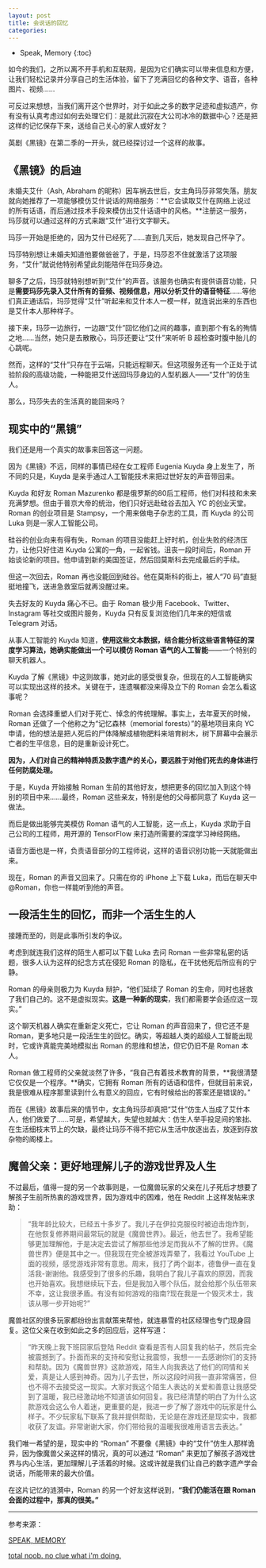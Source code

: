 ```yaml
---
layout: post
title: 会说话的回忆
categories: 
---
```


* Speak, Memory
{:toc}

如今的我们，之所以离不开手机和互联网，是因为它们确实可以带来信息和方便，让我们轻松记录并分享自己的生活体验，留下了充满回忆的各种文字、语音，各种图片、视频……

可反过来想想，当我们离开这个世界时，对于如此之多的数字足迹和虚拟遗产，你有没有认真考虑过如何去处理它们：是就此沉寂在大公司冰冷的数据中心？还是把这样的记忆保存下来，送给自己关心的家人或好友？

英剧《黑镜》在第二季的一开头，就已经探讨过一个这样的故事。

## 《黑镜》的启迪

未婚夫艾什（Ash, Abraham 的昵称）因车祸去世后，女主角玛莎非常失落。朋友就向她推荐了一项能够模仿艾什说话的网络服务：**它会读取艾什在网络上说过的所有话语，而后通过技术手段来模仿出艾什话语中的风格。**注册这一服务，玛莎就可以通过这样的方式来跟“艾什”进行文字聊天。

玛莎一开始是拒绝的，因为艾什已经死了……直到几天后，她发现自己怀孕了。

玛莎特别想让未婚夫知道他要做爸爸了，于是，玛莎忍不住就激活了这项服务，“艾什”就说他特别希望此刻能陪伴在玛莎身边。

聊多了之后，玛莎就特别想听到“艾什”的声音。该服务也确实有提供语音功能，只是**需要玛莎先录入艾什所有的音频、视频信息，用以分析艾什的语音特征**……等他们真正通话后，玛莎觉得“艾什”听起来和艾什本人一模一样，就连说出来的东西也是艾什本人那种样子。

接下来，玛莎一边旅行，一边跟“艾什”回忆他们之间的趣事，直到那个有名的殉情之地……当然，她只是去散散心，玛莎还要让“艾什”来听听 B 超检查时腹中胎儿的心跳呢。

然而，这样的“艾什”只存在于云端，只能远程聊天。但这项服务还有一个正处于试验阶段的高级功能，一种能把艾什送回玛莎身边的人型机器人——“艾什”的仿生人。

那么，玛莎失去的生活真的能回来吗？

## 现实中的“黑镜”

我们还是用一个真实的故事来回答这一问题。

因为《黑镜》不远，同样的事情已经在女工程师 Eugenia Kuyda 身上发生了，所不同的只是，Kuyda 是亲手通过人工智能技术来把过世好友的声音带回来。

Kuyda 和好友 Roman Mazurenko 都是俄罗斯的80后工程师，他们对科技和未来充满梦想。但由于普京大帝的统治，他们只好远赴硅谷去加入 YC 的创业天堂。Roman 的创业项目是 Stampsy，一个用来做电子杂志的工具，而 Kuyda 的公司 Luka 则是一家人工智能公司。

硅谷的创业向来有得有失，Roman 的项目没能赶上好时机，创业失败的经济压力，让他只好住进 Kuyda 公寓的一角，一起省钱。沮丧一段时间后，Roman 开始谈论新的项目。他申请到新的美国签证，然后回莫斯科去完成最后的手续。

但这一次回去，Roman 再也没能回到硅谷。他在莫斯科的街上，被人“70 码”直挺挺地撞飞，送进急救室后就再没醒过来。

失去好友的 Kuyda 痛心不已。由于 Roman 极少用 Facebook、Twitter、Instagram 等社交或图片服务，Kuyda 只有反复浏览他们几年来的短信或 Telegram 对话。

从事人工智能的 Kuyda 知道，**使用这些文本数据，结合能分析这些语言特征的深度学习算法，她确实能做出一个可以模仿 Roman 语气的人工智能**——一个特别的聊天机器人。

Kuyda 了解《黑镜》中这则故事，她对此的感受很复杂，但现在的人工智能确实可以实现出这样的技术。关键在于，连遗嘱都没来得及立下的 Roman 会怎么看这事呢？

Roman 会选择重塑人们对于死亡、悼念的传统理解。事实上，去年夏天的时候，Roman 还做了一个他称之为“记忆森林（memorial forests）”的墓地项目来向 YC 申请，他的想法是把人死后的尸体降解成植物肥料来培育树木，树下屏幕中会展示亡者的生平信息，目的是重新设计死亡。

**因为，人们对自己的精神特质及数字遗产的关心，要远胜于对他们死去的身体进行任何防腐处理。**

于是，Kuyda 开始接触 Roman 生前的其他好友，想把更多的回忆加入到这个特别的项目中来……最终，Roman 这些亲友，特别是他的父母都同意了 Kuyda 这一做法。

而后是做出能够完美模仿 Roman 语气的人工智能，这一点上，Kuyda 求助于自己公司的工程师，用开源的 TensorFlow 来打造所需要的深度学习神经网络。

语音方面也是一样，负责语音部分的工程师说，这样的语音识别功能一天就能做出来。

现在，Roman 的声音又回来了。只需在你的 iPhone 上下载 Luka，而后在聊天中 @Roman，你也一样能听到他的声音。

## 一段活生生的回忆，而非一个活生生的人

接踵而至的，则是此事所引发的争议。

考虑到就连我们这样的陌生人都可以下载 Luka 去问 Roman 一些非常私密的话题，很多人认为这样的纪念方式在侵犯 Roman 的隐私，在干扰他死后所应有的宁静。

Roman 的母亲则极力为 Kuyda 辩护，“他们延续了 Roman 的生命，同时也拯救了我们自己的。这不是虚拟现实。**这是一种新的现实**，我们都需要学会适应这一现实。”

这个聊天机器人确实在重新定义死亡，它让 Roman 的声音回来了，但它还不是 Roman，更多地只是一段活生生的回忆。确实，等超越人类的超级人工智能出现时，它或许真能完美地模拟出 Roman 的思维和想法，但它仍旧不是 Roman 本人。

Roman 做工程师的父亲就淡然了许多，“我自己有着技术教育的背景，**我很清楚它仅仅是一个程序。**确实，它拥有 Roman 所有的话语和信件，但就目前来说，我是很难从程序那里读到什么有意义的回应，它有时候给出的答案还是错误的。”

而在《黑镜》故事后来的情节中，女主角玛莎却真把“艾什”仿生人当成了艾什本人，他们做爱了……可是，希望越大，失望也就越大：仿生人举手投足间的笨拙、在生活细枝末节上的欠缺，最终让玛莎不得不把它从生活中放逐出去，放逐到存放杂物的阁楼上。

## 魔兽父亲：更好地理解儿子的游戏世界及人生

不过最后，值得一提的另一个故事则是，一位魔兽玩家的父亲在儿子死后才想要了解孩子生前所热衷的游戏世界，因为游戏中的困难，他在 Reddit 上这样发帖来求助：

> “我年龄比较大，已经五十多岁了。我儿子在伊拉克服役时被迫击炮炸到，在他恢复修养期间最常玩的就是《魔兽世界》。最近，他去世了。我希望能够更加理解他，于是决定去尝试了解那些他涉足而我从不了解的世界。《魔兽世界》便是其中之一。但我现在完全被游戏弄晕了，我看过 YouTube 上面的视频，感觉游戏非常有意思。周末，我打了两个副本，德鲁伊一直在复活我-谢谢他。我感受到了很多的乐趣，我明白了我儿子喜欢的原因，而我也开始喜欢。我想继续玩下去，但是我加入哪个队伍，就会给那个队伍带来不幸，这让我很矛盾。有没有如何游戏的指南?现在我是一个毁灭术士，我该从哪一步开始呢?”

魔兽社区的很多玩家都纷纷出言献策来帮他，就连暴雪的社区经理也专门现身回复。这位父亲在收到如此之多的回应后，这样写道：

> “昨天晚上我下班回家后登陆 Reddit 查看是否有人回复我的帖子，然后完全被震撼到了。扑面而来的支持和安慰让我震惊，我想一一去感谢你们的支持和帮助。因为《魔兽世界》这款游戏，陌生人向我表达了他们的同情和关爱，真是让人感到神奇。因为儿子去世，所以这段时间我一直非常痛苦，但也不得不去接受这一现实。大家对我这个陌生人表达的关爱和善意让我感受到了温暖，我已经激动地不知道该如何回复。我已经清楚的明白了为什么这款游戏会这么令人着迷，更重要的是，我进一步了解了游戏中的玩家是什么样子。不少玩家私下联系了我并提供帮助，无论是在游戏还是现实中，我都收获了友谊。非常谢谢大家，你们带给我的温暖我很难用语言去表达。”

我们唯一希望的是，现实中的 “Roman” 不要像《黑镜》中的“艾什”仿生人那样诡异，因为像魔兽父亲这样的情况，真的可以通过 “Roman” 来更加了解孩子游戏世界与内心生活，更加理解儿子活着的时候。这或许就是我们让自己的数字遗产学会说话，所能带来的最大价值。

在这片记忆的涟漪中，Roman 的另一个好友这样说到，**“我们仍能活在跟 Roman 会面的过程中，那真的很美。”**

***

参考来源：

[SPEAK, MEMORY](http://www.theverge.com/a/luka-artificial-intelligence-memorial-roman-mazurenko-bot)

[total noob. no clue what i'm doing.](https://www.reddit.com/r/wow/comments/2tqjyg/total_noob_no_clue_what_im_doing/)
